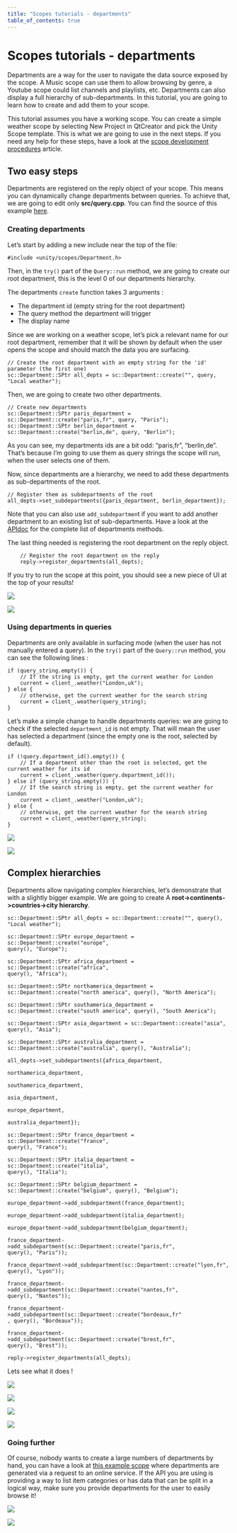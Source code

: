 ```yaml
---
title: "Scopes tutorials - departments"
table_of_contents: true
---
```


# Scopes tutorials - departments

Departments are a way for the user to navigate the data source exposed by the
scope. A Music scope can use them to allow browsing by genre, a Youtube scope
could list channels and playlists, etc. Departments can also display a full
hierarchy of sub-departments. In this tutorial, you are going to learn how to
create and add them to your scope.

This tutorial assumes you have a working scope. You can create a simple
weather scope by selecting New Project in QtCreator and pick the Unity Scope
template. This is what we are going to use in the next steps. If you need any
help for these steps, have a look at the [scope development procedures](scope-development-procedures.md) article.

## Two easy steps

Departments are registered on the reply object of your scope. This means you
can dynamically change departments between queries. To achieve that, we are
going to edit only **src/query.cpp**. You can find the source of this example
[here](http://bazaar.launchpad.net/~davidc3/ubuntu-sdk-tutorials/scope-tutorial-departments-may2015/view/head:/src/query.cpp).

### Creating departments

Let’s start by adding a new include near the top of the file:

```
#include <unity/scopes/Department.h>
```

Then, in the `try()` part of the `Query::run` method, we are going to create
our root department, this is the level 0 of our departments hierarchy.

The departments `create` function takes 3 arguments :

  * The department id (empty string for the root department)
  * The query method the department will trigger
  * The display name

Since we are working on a weather scope, let’s pick a relevant name for our
root department, remember that it will be shown by default when the user opens
the scope and should match the data you are surfacing.


```
// Create the root department with an empty string for the 'id' parameter (the first one)
sc::Department::SPtr all_depts = sc::Department::create("", query, "Local weather");
```

Then, we are going to create two other departments.

```
// Create new departments
sc::Department::SPtr paris_department = sc::Department::create("paris,fr", query, "Paris");
sc::Department::SPtr berlin_department = sc::Department::create("berlin,de", query, "Berlin");
```

As you can see, my departments ids are a bit odd: “paris,fr”, “berlin,de”.
That’s because I’m going to use them as query strings the scope will run, when
the user selects one of them.

Now, since departments are a hierarchy, we need to add these departments as
sub-departments of the root.

```
// Register them as subdepartments of the root
all_depts->set_subdepartments({paris_department, berlin_department});
```

Note that you can also use `add_subdepartmen`t if you want to add another
department to an existing list of sub-departments. Have a look at the [APIdoc](../api-cpp-current/unity.scopes.Department.md) for the complete list of
departments methods.

The last thing needed is registering the root department on the reply object.

```
    // Register the root department on the reply
    reply->register_departments(all_depts);
```

If you try to run the scope at this point, you should see a new piece of UI at
the top of your results!

![](https://assets.ubuntu.com/v1/b74c6d5d-scope_dep0.png)

![](https://assets.ubuntu.com/v1/c643406e-1.png)

### Using departments in queries

Departments are only available in surfacing mode (when the user has not
manually entered a query). In the `try()` part of the `Query::run` method, you
can see the following lines :

```
if (query_string.empty()) {
    // If the string is empty, get the current weather for London
    current = client_.weather("London,uk");
} else {
    // otherwise, get the current weather for the search string
    current = client_.weather(query_string);
}
```

Let’s make a simple change to handle departments queries: we are going to
check if the selected `department_id` is not empty. That will mean the user
has selected a department (since the empty one is the root, selected by
default).

```
if (!query.department_id().empty()) {
    // If a department other than the root is selected, get the current weather for its id
    current = client_.weather(query.department_id());
} else if (query_string.empty()) {
    // If the search string is empty, get the current weather for London
    current = client_.weather("London,uk");
} else {
    // otherwise, get the current weather for the search string
    current = client_.weather(query_string);
}
```

![](https://assets.ubuntu.com/v1/69c526c6-scope_dep3.png)

![](https://assets.ubuntu.com/v1/926c9e7e-scope_dep2.png)

## Complex hierarchies

Departments allow navigating complex hierarchies, let’s demonstrate that with
a slightly bigger example. We are going to create A
**root-&gt;continents-&gt;countries-&gt;city hierarchy**.

```
sc::Department::SPtr all_depts = sc::Department::create("", query(),
"Local weather");

sc::Department::SPtr europe_department = sc::Department::create("europe",
query(), "Europe");

sc::Department::SPtr africa_department = sc::Department::create("africa",
query(), "Africa");

sc::Department::SPtr northamerica_department =
sc::Department::create("north america", query(), "North America");

sc::Department::SPtr southamerica_department =
sc::Department::create("south america", query(), "South America");

sc::Department::SPtr asia_department = sc::Department::create("asia",
query(), "Asia");

sc::Department::SPtr australia_department =
sc::Department::create("australia", query(), "Australia");

all_depts->set_subdepartments({africa_department,

northamerica_department,

southamerica_department,

asia_department,

europe_department,

australia_department});

sc::Department::SPtr france_department = sc::Department::create("france",
query(), "France");

sc::Department::SPtr italia_department = sc::Department::create("italia",
query(), "Italia");

sc::Department::SPtr belgium_department =
sc::Department::create("belgium", query(), "Belgium");

europe_department->add_subdepartment(france_department);

europe_department->add_subdepartment(italia_department);

europe_department->add_subdepartment(belgium_department);

france_department->add_subdepartment(sc::Department::create("paris,fr",
query(), "Paris"));

france_department->add_subdepartment(sc::Department::create("lyon,fr",
query(), "Lyon"));

france_department->add_subdepartment(sc::Department::create("nantes,fr",
query(), "Nantes"));

france_department->add_subdepartment(sc::Department::create("bordeaux,fr"
, query(), "Bordeaux"));

france_department->add_subdepartment(sc::Department::create("brest,fr",
query(), "Brest"));

reply->register_departments(all_depts);
```

Lets see what it does !

![](https://assets.ubuntu.com/v1/cdfdcc61-scope_dep4.png)

![](https://assets.ubuntu.com/v1/7b5b86e8-scope_dep5.png)

![](https://assets.ubuntu.com/v1/cb0aa96f-scope_dep6.png)

![](https://assets.ubuntu.com/v1/76b8fa20-scope-tutorial-scope_dep7.png)

### Going further

Of course, nobody wants to create a large numbers of departments by hand, you
can have a look at [this example scope](http://bazaar.launchpad.net/%7Edavidc3/ubuntu-sdk-tutorials/scope-tutorial-ifixit-departments/files) where departments are generated via a
request to an online service. If the API you are using is providing a way to
list item categories or has data that can be split in a logical way, make
sure you provide departments for the user to easily browse it!

![](https://assets.ubuntu.com/v1/c643406e-1.png)

![](https://assets.ubuntu.com/v1/21516a4b-scope_dep9.png)
